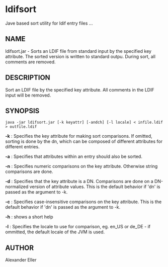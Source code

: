 # ldifsort

Jave based sort utility for ldif entry files ...

## NAME

ldifsort.jar - Sorts an LDIF file from standard input by the specified key
attribute. The sorted version is written to standard outpu. During sort,
all comments are removed.

## DESCRIPTION

Sort an LDIF file by the specified key attribute. All comments in the LDIF input will be removed.

## SYNOPSIS

`java -jar ldifsort.jar [-k keyattr] [-andch] [-l locale] < infile.ldif > outfile.ldif`

**-k** : Specifies the key attribute for making sort comparisons. If omitted, sorting is done by the dn, which can be composed of different attributes for different entries.

**-a** : Specifies that attributes within an entry should also be sorted.

**-n** : Specifies numeric comparisons on the key attribute. Otherwise string comparisons are done.

**-d** : Specifies that the key attribute is a DN. Comparisons are done on a DN-normalized version of attribute values. This is the default behavior if 'dn' is passed as the argument to -k.

**-c** : Specifies case-insensitive comparisons on the key attribute. This is the default behavior if 'dn' is passed as the argument to -k.

**-h** : shows a short help

**-l** : Specifies the locale to use for comparison, eg. en_US or de_DE - if ommitted, the default locale of the JVM is used.

## AUTHOR

Alexander Eller
